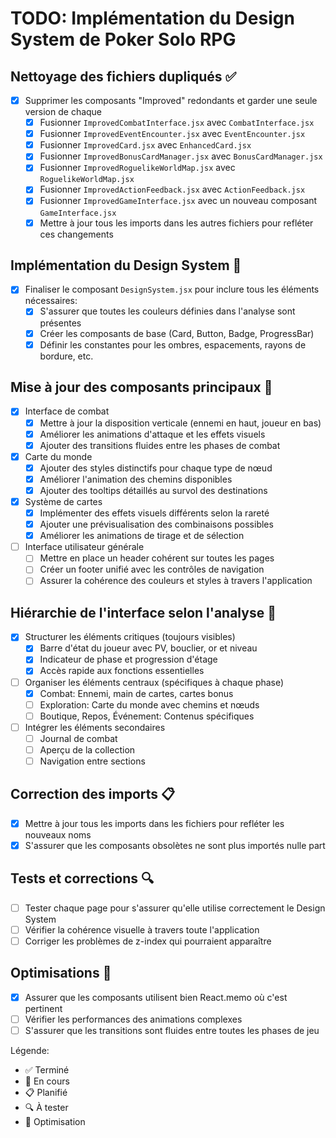 # TODO: Implémentation du Design System de Poker Solo RPG

## Nettoyage des fichiers dupliqués ✅

- [x] Supprimer les composants "Improved" redondants et garder une seule version de chaque
  - [x] Fusionner `ImprovedCombatInterface.jsx` avec `CombatInterface.jsx`
  - [x] Fusionner `ImprovedEventEncounter.jsx` avec `EventEncounter.jsx`
  - [x] Fusionner `ImprovedCard.jsx` avec `EnhancedCard.jsx`
  - [x] Fusionner `ImprovedBonusCardManager.jsx` avec `BonusCardManager.jsx`
  - [x] Fusionner `ImprovedRoguelikeWorldMap.jsx` avec `RoguelikeWorldMap.jsx`
  - [x] Fusionner `ImprovedActionFeedback.jsx` avec `ActionFeedback.jsx`
  - [x] Fusionner `ImprovedGameInterface.jsx` avec un nouveau composant `GameInterface.jsx`
  - [x] Mettre à jour tous les imports dans les autres fichiers pour refléter ces changements

## Implémentation du Design System 🚧

- [x] Finaliser le composant `DesignSystem.jsx` pour inclure tous les éléments nécessaires:
  - [x] S'assurer que toutes les couleurs définies dans l'analyse sont présentes
  - [x] Créer les composants de base (Card, Button, Badge, ProgressBar)
  - [x] Définir les constantes pour les ombres, espacements, rayons de bordure, etc.

## Mise à jour des composants principaux 🚧

- [x] Interface de combat
  - [x] Mettre à jour la disposition verticale (ennemi en haut, joueur en bas)
  - [x] Améliorer les animations d'attaque et les effets visuels
  - [x] Ajouter des transitions fluides entre les phases de combat

- [x] Carte du monde
  - [x] Ajouter des styles distinctifs pour chaque type de nœud
  - [x] Améliorer l'animation des chemins disponibles
  - [x] Ajouter des tooltips détaillés au survol des destinations

- [x] Système de cartes
  - [x] Implémenter des effets visuels différents selon la rareté
  - [x] Ajouter une prévisualisation des combinaisons possibles
  - [x] Améliorer les animations de tirage et de sélection

- [ ] Interface utilisateur générale
  - [ ] Mettre en place un header cohérent sur toutes les pages
  - [ ] Créer un footer unifié avec les contrôles de navigation
  - [ ] Assurer la cohérence des couleurs et styles à travers l'application

## Hiérarchie de l'interface selon l'analyse 🚧

- [x] Structurer les éléments critiques (toujours visibles)
  - [x] Barre d'état du joueur avec PV, bouclier, or et niveau
  - [x] Indicateur de phase et progression d'étage
  - [x] Accès rapide aux fonctions essentielles

- [ ] Organiser les éléments centraux (spécifiques à chaque phase)
  - [x] Combat: Ennemi, main de cartes, cartes bonus
  - [ ] Exploration: Carte du monde avec chemins et nœuds
  - [ ] Boutique, Repos, Événement: Contenus spécifiques

- [ ] Intégrer les éléments secondaires
  - [ ] Journal de combat
  - [ ] Aperçu de la collection
  - [ ] Navigation entre sections

## Correction des imports 📋

- [x] Mettre à jour tous les imports dans les fichiers pour refléter les nouveaux noms
- [x] S'assurer que les composants obsolètes ne sont plus importés nulle part

## Tests et corrections 🔍

- [ ] Tester chaque page pour s'assurer qu'elle utilise correctement le Design System
- [ ] Vérifier la cohérence visuelle à travers toute l'application
- [ ] Corriger les problèmes de z-index qui pourraient apparaître

## Optimisations 🚀

- [x] Assurer que les composants utilisent bien React.memo où c'est pertinent
- [ ] Vérifier les performances des animations complexes
- [ ] S'assurer que les transitions sont fluides entre toutes les phases de jeu

Légende:
- ✅ Terminé
- 🚧 En cours
- 📋 Planifié
- 🔍 À tester
- 🚀 Optimisation
